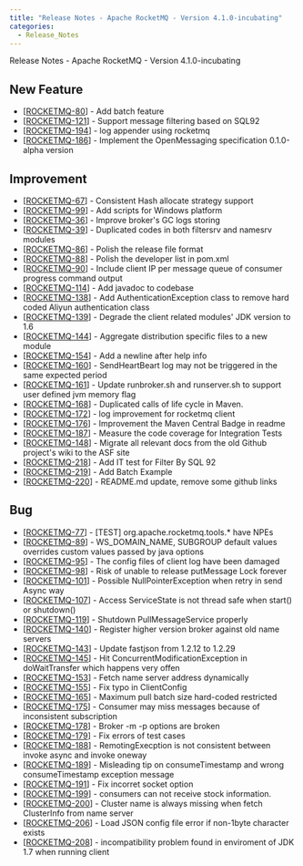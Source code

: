 ```yaml
---
title: "Release Notes - Apache RocketMQ - Version 4.1.0-incubating"
categories:
  - Release_Notes
---
```


Release Notes - Apache RocketMQ - Version 4.1.0-incubating

## New Feature

*   [[ROCKETMQ-80](https://issues.apache.org/jira/browse/ROCKETMQ-80)] - Add batch feature
*   [[ROCKETMQ-121](https://issues.apache.org/jira/browse/ROCKETMQ-121)] - Support message filtering based on SQL92
*   [[ROCKETMQ-194](https://issues.apache.org/jira/browse/ROCKETMQ-194)] - log appender using rocketmq
*   [[ROCKETMQ-186](https://issues.apache.org/jira/browse/ROCKETMQ-186)] - Implement the OpenMessaging specification 0.1.0-alpha version


## Improvement

*   [[ROCKETMQ-67](https://issues.apache.org/jira/browse/ROCKETMQ-67)] - Consistent Hash allocate strategy support
*   [[ROCKETMQ-99](https://issues.apache.org/jira/browse/ROCKETMQ-99)] - Add scripts for Windows platform
*   [[ROCKETMQ-36](https://issues.apache.org/jira/browse/ROCKETMQ-36)] - Improve broker's GC logs storing
*   [[ROCKETMQ-39](https://issues.apache.org/jira/browse/ROCKETMQ-39)] - Duplicated codes in both filtersrv and namesrv modules
*   [[ROCKETMQ-86](https://issues.apache.org/jira/browse/ROCKETMQ-86)] - Polish the release file format
*   [[ROCKETMQ-88](https://issues.apache.org/jira/browse/ROCKETMQ-88)] - Polish the developer list in pom.xml
*   [[ROCKETMQ-90](https://issues.apache.org/jira/browse/ROCKETMQ-90)] - Include client IP per message queue of consumer progress command output
*   [[ROCKETMQ-114](https://issues.apache.org/jira/browse/ROCKETMQ-114)] - Add javadoc to codebase
*   [[ROCKETMQ-138](https://issues.apache.org/jira/browse/ROCKETMQ-138)] - Add AuthenticationException class to remove hard coded Aliyun authentication class
*   [[ROCKETMQ-139](https://issues.apache.org/jira/browse/ROCKETMQ-139)] - Degrade the client related modules' JDK version to 1.6
*   [[ROCKETMQ-144](https://issues.apache.org/jira/browse/ROCKETMQ-144)] - Aggregate distribution specific files to a new module
*   [[ROCKETMQ-154](https://issues.apache.org/jira/browse/ROCKETMQ-154)] - Add a newline after help info
*   [[ROCKETMQ-160](https://issues.apache.org/jira/browse/ROCKETMQ-160)] - SendHeartBeart log may not be triggered in the same expected period
*   [[ROCKETMQ-161](https://issues.apache.org/jira/browse/ROCKETMQ-161)] - Update runbroker.sh and runserver.sh to support user defined jvm memory flag
*   [[ROCKETMQ-168](https://issues.apache.org/jira/browse/ROCKETMQ-168)] - Duplicated calls of life cycle in Maven.
*   [[ROCKETMQ-172](https://issues.apache.org/jira/browse/ROCKETMQ-172)] - log improvement for rocketmq client
*   [[ROCKETMQ-176](https://issues.apache.org/jira/browse/ROCKETMQ-176)] - Improvement the Maven Central Badge in readme
*   [[ROCKETMQ-187](https://issues.apache.org/jira/browse/ROCKETMQ-187)] - Measure the code coverage for Integration Tests
*   [[ROCKETMQ-148](https://issues.apache.org/jira/browse/ROCKETMQ-148)] - Migrate all relevant docs from the old Github project's wiki to the ASF site
*   [[ROCKETMQ-218](https://issues.apache.org/jira/browse/ROCKETMQ-218)] - Add IT test for Filter By SQL 92
*   [[ROCKETMQ-219](https://issues.apache.org/jira/browse/ROCKETMQ-219)] - Add Batch Example
*   [[ROCKETMQ-220](https://issues.apache.org/jira/browse/ROCKETMQ-220)] - README.md update, remove some github links


## Bug

*   [[ROCKETMQ-77](https://issues.apache.org/jira/browse/ROCKETMQ-77)] - [TEST] org.apache.rocketmq.tools.* have NPEs
*   [[ROCKETMQ-89](https://issues.apache.org/jira/browse/ROCKETMQ-89)] - WS_DOMAIN_NAME, SUBGROUP default values overrides custom values passed by java options
*   [[ROCKETMQ-95](https://issues.apache.org/jira/browse/ROCKETMQ-95)] - The config files of client log have been damaged
*   [[ROCKETMQ-98](https://issues.apache.org/jira/browse/ROCKETMQ-98)] - Risk of unable to release putMessage Lock forever
*   [[ROCKETMQ-101](https://issues.apache.org/jira/browse/ROCKETMQ-101)] - Possible NullPointerException when retry in send Async way
*   [[ROCKETMQ-107](https://issues.apache.org/jira/browse/ROCKETMQ-107)] - Access ServiceState is not thread safe when start() or shutdown()
*   [[ROCKETMQ-119](https://issues.apache.org/jira/browse/ROCKETMQ-119)] - Shutdown PullMessageService properly
*   [[ROCKETMQ-140](https://issues.apache.org/jira/browse/ROCKETMQ-140)] - Register higher version broker against old name servers
*   [[ROCKETMQ-143](https://issues.apache.org/jira/browse/ROCKETMQ-143)] - Update fastjson from 1.2.12 to 1.2.29
*   [[ROCKETMQ-145](https://issues.apache.org/jira/browse/ROCKETMQ-145)] - Hit ConcurrentModificationException in doWaitTransfer which happens very offen
*   [[ROCKETMQ-153](https://issues.apache.org/jira/browse/ROCKETMQ-153)] - Fetch name server address dynamically
*   [[ROCKETMQ-155](https://issues.apache.org/jira/browse/ROCKETMQ-155)] - Fix typo in ClientConfig
*   [[ROCKETMQ-165](https://issues.apache.org/jira/browse/ROCKETMQ-165)] - Maximum pull batch size hard-coded restricted
*   [[ROCKETMQ-175](https://issues.apache.org/jira/browse/ROCKETMQ-175)] - Consumer may miss messages because of inconsistent subscription
*   [[ROCKETMQ-178](https://issues.apache.org/jira/browse/ROCKETMQ-178)] - Broker -m -p options are broken
*   [[ROCKETMQ-179](https://issues.apache.org/jira/browse/ROCKETMQ-179)] - Fix errors of test cases
*   [[ROCKETMQ-188](https://issues.apache.org/jira/browse/ROCKETMQ-188)] - RemotingExecption is not consistent between invoke async and invoke oneway
*   [[ROCKETMQ-189](https://issues.apache.org/jira/browse/ROCKETMQ-189)] - Misleading tip on consumeTimestamp and wrong consumeTimestamp exception message
*   [[ROCKETMQ-191](https://issues.apache.org/jira/browse/ROCKETMQ-191)] - Fix incorret socket option
*   [[ROCKETMQ-199](https://issues.apache.org/jira/browse/ROCKETMQ-199)] - consumers can not receive stock information.
*   [[ROCKETMQ-200](https://issues.apache.org/jira/browse/ROCKETMQ-200)] - Cluster name is always missing when fetch ClusterInfo from name server
*   [[ROCKETMQ-206](https://issues.apache.org/jira/browse/ROCKETMQ-206)] - Load JSON config file error if non-1byte character exists
*   [[ROCKETMQ-208](https://issues.apache.org/jira/browse/ROCKETMQ-208)] - incompatibility problem found in enviroment of JDK 1.7 when running client




